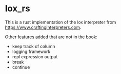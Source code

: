 # lox_rs

This is a rust implementation of the lox interpreter from <https://www.craftinginterpreters.com>.

Other features added that are not in the book:

* keep track of column
* logging framework
* repl expression output
* break
* continue
